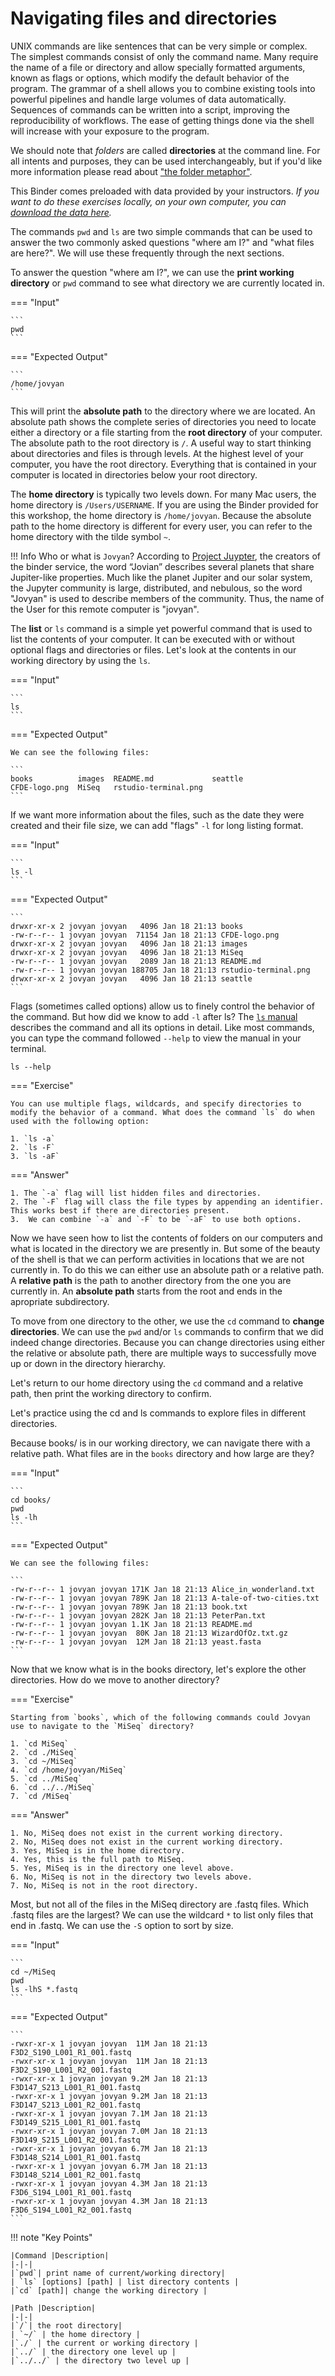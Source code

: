 # Navigating files and directories

UNIX commands are like sentences that can be very simple or complex. The simplest commands consist of only the command name. Many require the name of a file or directory and allow specially formatted arguments, known as flags or options, which modify the default behavior of the program. The grammar of a shell allows you to combine existing tools into powerful pipelines and handle large volumes of data automatically. Sequences of commands can be written into a script, improving the reproducibility of workflows. The ease of getting things done via the shell will increase with your exposure to the program.

We should note that _folders_ are called **directories** at the command line. For all intents and purposes, they can be used interchangeably, but if you'd like more information please read about ["the folder metaphor"](https://en.wikipedia.org/wiki/Directory_%28computing%29#Folder_metaphor).

This Binder comes preloaded with data provided by your instructors.  _If you want to do these exercises locally, on your own computer, you can [download the data here](https://s3.us-west-1.amazonaws.com/dib-training.ucdavis.edu/shell-data2.zip)._

The commands `pwd` and `ls` are two simple commands that can be used to answer the two commonly asked questions "where am I?" and "what files are here?". We will use these frequently through the next sections.

To answer the question "where am I?", we can use the **print working directory** or `pwd` command to see what directory we are currently located in. 

=== "Input"
	
	```
	pwd
	```

=== "Expected Output"


	```
	/home/jovyan
	```


This will print the **absolute path** to the directory where we are located. An absolute path shows the complete series of directories you need to locate either a directory or a file starting from the **root directory** of your computer. The absolute path to the root directory is `/`. A useful way to start thinking about directories and files is through levels. At the highest level of your computer, you have the root directory. Everything that is contained in your computer is located in directories below your root directory. 

The **home directory** is typically two levels down. For many Mac users, the home directory is `/Users/USERNAME`. If you are using the Binder provided for this workshop, the home directory is `/home/jovyan`. Because the absolute path to the home directory is different for every user, you can refer to the home directory with the tilde symbol `~`.


!!! Info
	Who or what is `Jovyan`? According to [Project Juypter](https://jupyter.readthedocs.io/en/latest/community/content-community.html#what-is-a-jovyan), the creators of the binder service, the word “Jovian” describes several planets that share Jupiter-like properties. Much like the planet Jupiter and our solar system, the Jupyter community is large, distributed, and nebulous, so the word "Jovyan" is used to describe members of the community. Thus, the name of the User for this remote computer is "jovyan". 


The **list** or `ls` command is a simple yet powerful command that is used to list the contents of your computer. It can be executed with or without optional flags and directories or files. Let's look at the contents in our working directory by using the `ls`.

=== "Input"

	```
	ls
	```

=== "Expected Output"

	We can see the following files:

	```
	books          images  README.md             seattle
	CFDE-logo.png  MiSeq   rstudio-terminal.png  
	```

If we want more information about the files, such as the date they were created and their file size, we can add "flags" `-l` for long listing format.

=== "Input"

	```
	ls -l
	```
	
=== "Expected Output"	

	```
	drwxr-xr-x 2 jovyan jovyan   4096 Jan 18 21:13 books
	-rw-r--r-- 1 jovyan jovyan  71154 Jan 18 21:13 CFDE-logo.png
	drwxr-xr-x 2 jovyan jovyan   4096 Jan 18 21:13 images
	drwxr-xr-x 2 jovyan jovyan   4096 Jan 18 21:13 MiSeq
	-rw-r--r-- 1 jovyan jovyan   2089 Jan 18 21:13 README.md
	-rw-r--r-- 1 jovyan jovyan 188705 Jan 18 21:13 rstudio-terminal.png
	drwxr-xr-x 2 jovyan jovyan   4096 Jan 18 21:13 seattle
	```


Flags (sometimes called options) allow us to finely control the behavior of the command. But how did we know to add `-l` after ls? The [`ls` manual ](https://man7.org/linux/man-pages/man1/ls.1.html) describes the command and all its options in detail. Like most commands, you can type the command followed `--help` to view the manual in your terminal.


```
ls --help
```

=== "Exercise"

	You can use multiple flags, wildcards, and specify directories to modify the behavior of a command. What does the command `ls` do when used with the following option:

	1. `ls -a`
	2. `ls -F`
	3. `ls -aF`

=== "Answer"

	1. The `-a` flag will list hidden files and directories.  
	2. The `-F` flag will class the file types by appending an identifier. This works best if there are directories present. 
	3.  We can combine `-a` and `-F` to be `-aF` to use both options.

Now we have seen how to list the contents of folders on our computers and what is located in the directory we are presently in. But some of the beauty of the shell is that we can perform activities in locations that we are not currently in. To do this we can either use an absolute path or a relative path. A **relative path** is the path to another directory from the one you are currently in. An **absolute path** starts from the root and ends in the apropriate subdirectory. 

To move from one directory to the other, we use the `cd` command to **change directories**. We can use the `pwd` and/or `ls` commands to confirm that we did indeed change directories.  Because you can change directories using either the relative or absolute path, there are multiple ways to successfully move up or down in the directory hierarchy.

Let's return to our home directory using the `cd` command and a relative path, then print the working directory to confirm.  

Let's practice using the cd and ls commands to explore files in different directories.  
 
Because books/ is in our working directory, we can navigate there with a relative path. What files are in the `books` directory and how large are they?

=== "Input"

	```
	cd books/
	pwd
	ls -lh
	```
	
=== "Expected Output"

	We can see the following files:

	```
	-rw-r--r-- 1 jovyan jovyan 171K Jan 18 21:13 Alice_in_wonderland.txt
	-rw-r--r-- 1 jovyan jovyan 789K Jan 18 21:13 A-tale-of-two-cities.txt
	-rw-r--r-- 1 jovyan jovyan 789K Jan 18 21:13 book.txt
	-rw-r--r-- 1 jovyan jovyan 282K Jan 18 21:13 PeterPan.txt
	-rw-r--r-- 1 jovyan jovyan 1.1K Jan 18 21:13 README.md
	-rw-r--r-- 1 jovyan jovyan  80K Jan 18 21:13 WizardOfOz.txt.gz
	-rw-r--r-- 1 jovyan jovyan  12M Jan 18 21:13 yeast.fasta
	```


Now that we know what is in the books directory, let's explore the other directories. How do we move to another directory?


=== "Exercise"

	Starting from `books`, which of the following commands could Jovyan use to navigate to the `MiSeq` directory? 

	1. `cd MiSeq`
	2. `cd ./MiSeq`
	3. `cd ~/MiSeq`
	4. `cd /home/jovyan/MiSeq`
	5. `cd ../MiSeq`
	6. `cd ../../MiSeq`
	7. `cd /MiSeq`

=== "Answer"

	1. No, MiSeq does not exist in the current working directory.
	2. No, MiSeq does not exist in the current working directory.
	3. Yes, MiSeq is in the home directory.
	4. Yes, this is the full path to MiSeq.
	5. Yes, MiSeq is in the directory one level above.
	6. No, MiSeq is not in the directory two levels above.
	7. No, MiSeq is not in the root directory.


Most, but not all of the files in the MiSeq directory are .fastq files. Which .fastq files are the largest? We can use the wildcard `*` to list only files that end in .fastq. We can use the `-S` option to sort by size.

=== "Input"

	```
	cd ~/MiSeq
	pwd
	ls -lhS *.fastq
	```

=== "Expected Output"

	```
	-rwxr-xr-x 1 jovyan jovyan  11M Jan 18 21:13 F3D2_S190_L001_R1_001.fastq
	-rwxr-xr-x 1 jovyan jovyan  11M Jan 18 21:13 F3D2_S190_L001_R2_001.fastq
	-rwxr-xr-x 1 jovyan jovyan 9.2M Jan 18 21:13 F3D147_S213_L001_R1_001.fastq
	-rwxr-xr-x 1 jovyan jovyan 9.2M Jan 18 21:13 F3D147_S213_L001_R2_001.fastq
	-rwxr-xr-x 1 jovyan jovyan 7.1M Jan 18 21:13 F3D149_S215_L001_R1_001.fastq
	-rwxr-xr-x 1 jovyan jovyan 7.0M Jan 18 21:13 F3D149_S215_L001_R2_001.fastq
	-rwxr-xr-x 1 jovyan jovyan 6.7M Jan 18 21:13 F3D148_S214_L001_R1_001.fastq
	-rwxr-xr-x 1 jovyan jovyan 6.7M Jan 18 21:13 F3D148_S214_L001_R2_001.fastq
	-rwxr-xr-x 1 jovyan jovyan 4.3M Jan 18 21:13 F3D6_S194_L001_R1_001.fastq
	-rwxr-xr-x 1 jovyan jovyan 4.3M Jan 18 21:13 F3D6_S194_L001_R2_001.fastq
	```


!!! note "Key Points"

	|Command |Description|
	|-|-| 
	|`pwd`| print name of current/working directory|
	| `ls` [options] [path] | list directory contents | 
	|`cd` [path]| change the working directory |
	
	|Path |Description|
	|-|-| 
	|`/`| the root directory|
	| `~/` | the home directory | 
	|`./` | the current or working directory |
	|`../` | the directory one level up |
	|`../../` | the directory two level up |
